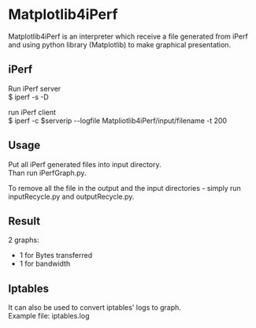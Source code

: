 # Matplotlib4iPerf

Matplotlib4iPerf is an interpreter which receive a file generated from iPerf and using python library (Matplotlib) to make graphical presentation.  

## iPerf

Run iPerf server  
$ iperf -s -D  

run iPerf client  
$ iperf -c $serverip --logfile Matpliotlib4iPerf/input/filename -t 200  

## Usage 

Put all iPerf generated files into input directory.  
Than run iPerfGraph.py.  

To remove all the file in the output and the input directories - simply run inputRecycle.py and outputRecycle.py.  

## Result

2 graphs:  
- 1 for Bytes transferred
- 1 for bandwidth

## Iptables

It can also be used to convert iptables' logs to graph.  
Example file: iptables.log